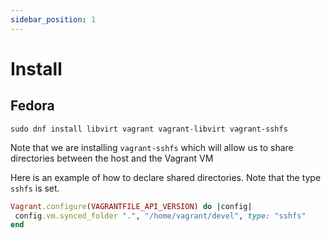 ```yaml
---
sidebar_position: 1
---
```


# Install

## Fedora

```shell
sudo dnf install libvirt vagrant vagrant-libvirt vagrant-sshfs
```

Note that we are installing `vagrant-sshfs` which will allow us to share directories between the host and the Vagrant VM

Here is an example of how to declare shared directories. Note that the type `sshfs` is set.

```ruby
Vagrant.configure(VAGRANTFILE_API_VERSION) do |config|
 config.vm.synced_folder ".", "/home/vagrant/devel", type: "sshfs"
end
```
